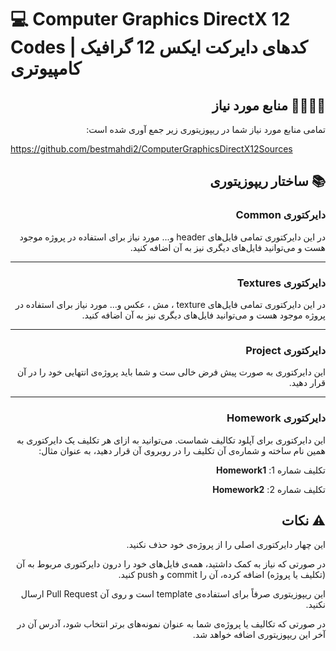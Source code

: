 # :computer: Computer Graphics DirectX 12 Codes | کدهای دایرکت ایکس 12 گرافیک کامپیوتری

<div dir="rtl"> 

## :man_technologist::woman_technologist: منابع مورد نیاز

تمامی منابع مورد نیاز شما در ریپوزیتوری زیر جمع آوری شده است:

<div dir="ltr">

https://github.com/bestmahdi2/ComputerGraphicsDirectX12Sources
</div>
 
## :books: ساختار ریپوزیتوری

### دایرکتوری Common

در این دایرکتوری تمامی فایل‌های header و... مورد نیاز برای استفاده در پروژه موجود هست و می‌توانید فایل‌های دیگری نیز به
آن اضافه کنید.

---

### دایرکتوری Textures

در این دایرکتوری تمامی فایل‌های texture ، مش ، عکس و... مورد نیاز برای استفاده در پروژه موجود هست و می‌توانید فایل‌های
دیگری نیز به آن اضافه کنید.

---

### دایرکتوری Project

این دایرکتوری به صورت پیش فرض خالی ست و شما باید پروژه‌ی انتهایی خود را در آن قرار دهید.

---

### دایرکتوری Homework

این دایرکتوری برای آپلود تکالیف شماست. می‌توانید به ازای هر تکلیف یک دایرکتوری به همین نام ساخته و شماره‌ی آن تکلیف را
در روبروی آن قرار دهید، به عنوان مثال:

تکلیف شماره 1:
**Homework1**

تکلیف شماره 2:
**Homework2**
  
## :warning: نکات

این چهار دایرکتوری اصلی را از پروژه‌ی خود حذف نکنید.

در صورتی که نیاز به کمک داشتید، همه‌ی فایل‌های خود را درون دایرکتوری مربوط به آن (تکلیف یا پروژه) اضافه کرده، آن را
commit و push کنید.

این ریپوزیتوری صرفاً برای استفاده‌ی template است و روی آن Pull Request ارسال نکنید.

در صورتی که تکالیف یا پروژه‌ی شما به عنوان نمونه‌های برتر انتخاب شود، آدرس آن در آخر این ریپوزیتوری اضافه خواهد شد.

</div>